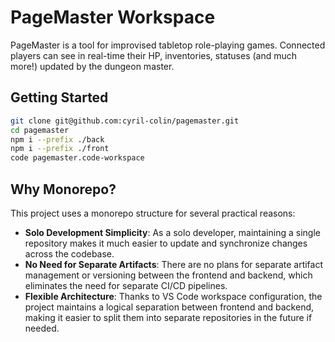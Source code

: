 # PageMaster Workspace

PageMaster is a tool for improvised tabletop role-playing games. Connected players can see in real-time their HP,
inventories, statuses (and much more!) updated by the dungeon master.

## Getting Started

```bash
git clone git@github.com:cyril-colin/pagemaster.git
cd pagemaster
npm i --prefix ./back
npm i --prefix ./front
code pagemaster.code-workspace
```

## Why Monorepo?

This project uses a monorepo structure for several practical reasons:

- **Solo Development Simplicity**: As a solo developer, maintaining a single repository makes it much easier to update and synchronize changes across the codebase.
- **No Need for Separate Artifacts**: There are no plans for separate artifact management or versioning between the frontend and backend, which eliminates the need for separate CI/CD pipelines.
- **Flexible Architecture**: Thanks to VS Code workspace configuration, the project maintains a logical separation between frontend and backend, making it easier to split them into separate repositories in the future if needed.
